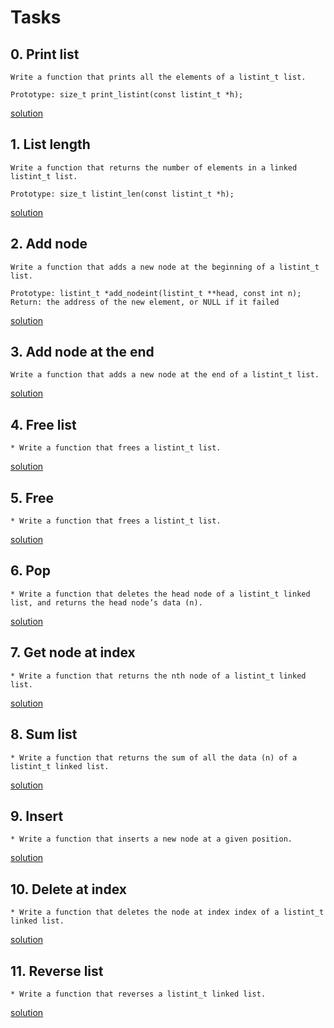 # Tasks

## 0. Print list

	Write a function that prints all the elements of a listint_t list.

	Prototype: size_t print_listint(const listint_t *h);
[solution](0-print_listint.c)
## 1. List length
    Write a function that returns the number of elements in a linked listint_t list.

    Prototype: size_t listint_len(const listint_t *h);
[solution](1-listint_len.c)

## 2. Add node
    Write a function that adds a new node at the beginning of a listint_t list.

    Prototype: listint_t *add_nodeint(listint_t **head, const int n);
    Return: the address of the new element, or NULL if it failed
[solution](2-add_nodeint.c)

## 3. Add node at the end
    Write a function that adds a new node at the end of a listint_t list.
[solution](3-add_nodeint_end.c)

## 4. Free list
    * Write a function that frees a listint_t list.
[solution](4-free_listint.c)

## 5. Free
    * Write a function that frees a listint_t list.
[solution](5-free_listint2.c)

## 6. Pop
    * Write a function that deletes the head node of a listint_t linked list, and returns the head node’s data (n).
[solution](6-pop_listint.c)

## 7. Get node at index
    * Write a function that returns the nth node of a listint_t linked list.
[solution](7-get_nodeint.c)

## 8. Sum list
    * Write a function that returns the sum of all the data (n) of a listint_t linked list.
[solution](8-sum_listint.c)

## 9. Insert
    * Write a function that inserts a new node at a given position.
[solution](9-insert_nodeint.c)

## 10. Delete at index
    * Write a function that deletes the node at index index of a listint_t linked list.
[solution](10-delete_nodeint.c)

## 11. Reverse list
    * Write a function that reverses a listint_t linked list.
[solution](100-reverse_listint.c)

